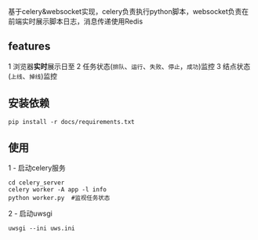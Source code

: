 基于celery&websocket实现，celery负责执行python脚本，websocket负责在前端实时展示脚本日志，消息传递使用Redis

## features
1 浏览器**实时**展示日至
2 任务状态(`排队`、`运行`、`失败`、`停止`，`成功`)监控
3 结点状态(`上线`、`掉线`)监控

## 安装依赖
```
pip install -r docs/requirements.txt
```

## 使用

1 - 启动celery服务
```
cd celery_server
celery worker -A app -l info
python worker.py  #监视任务状态
```
2 - 启动uwsgi
```
uwsgi --ini uws.ini
```



